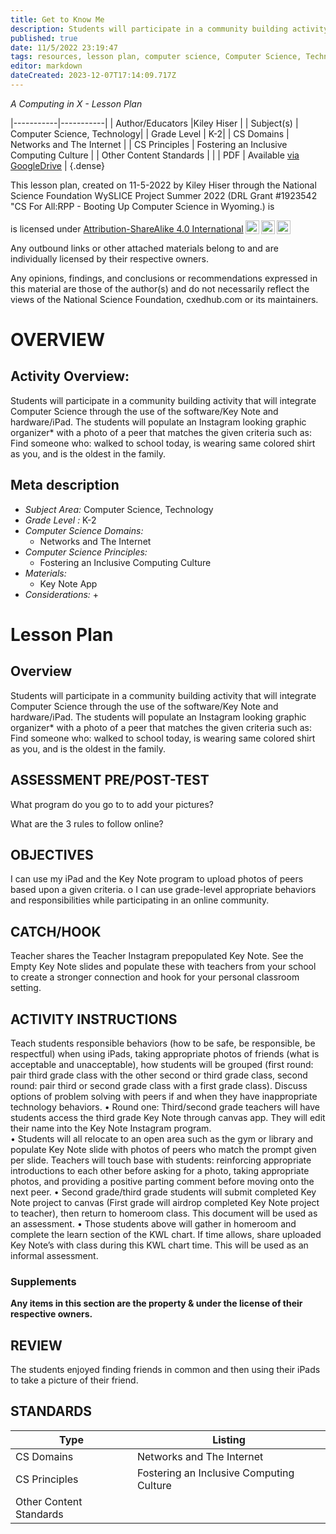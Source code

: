 ```yaml
---
title: Get to Know Me
description: Students will participate in a community building activity that will integrate Computer Science through the use of the software/Key Note and hardware/iPad.  The students will populate an Instagram looking graphic organizer* with a photo of a peer that matches the given criteria such as: Find someone who: walked to school today, is wearing same colored shirt as you, and is the oldest in the family.
published: true
date: 11/5/2022 23:19:47
tags: resources, lesson plan, computer science, Computer Science, Technology 
editor: markdown
dateCreated: 2023-12-07T17:14:09.717Z
---
```

*A Computing in X - Lesson Plan*

|-----------|-----------|
| Author/Educators |Kiley Hiser |
| Subject(s) | Computer Science, Technology|
| Grade Level | K-2|
| CS Domains | Networks and The Internet |
| CS Principles | Fostering an Inclusive Computing Culture |
| Other Content Standards |  | 
| PDF | Available [via GoogleDrive](https://drive.google.com/open?id=1JvK10jE84AIWFKD-2xa7kZugaMqePRYg) |
{.dense}






This lesson plan, created on 11-5-2022 by Kiley Hiser through the National Science Foundation WySLICE Project Summer 2022 (DRL Grant #1923542 "CS For All:RPP - Booting Up Computer Science in Wyoming.) is  <p xmlns:cc="http://creativecommons.org/ns#" >  is licensed under <a href="http://creativecommons.org/licenses/by-sa/4.0/?ref=chooser-v1" target="_blank" rel="license noopener noreferrer" style="display:inline-block;">Attribution-ShareAlike 4.0 International<img style="height:22px!important;margin-left:3px;vertical-align:text-bottom;" src="https://mirrors.creativecommons.org/presskit/icons/cc.svg?ref=chooser-v1"><img style="height:22px!important;margin-left:3px;vertical-align:text-bottom;" src="https://mirrors.creativecommons.org/presskit/icons/by.svg?ref=chooser-v1"><img style="height:22px!important;margin-left:3px;vertical-align:text-bottom;" src="https://mirrors.creativecommons.org/presskit/icons/sa.svg?ref=chooser-v1"></a></p>


Any outbound links or other attached materials belong to and are individually licensed by their respective owners. 


Any opinions, findings, and conclusions or recommendations expressed in this material are those of the author(s) and do not necessarily reflect the views of the National Science Foundation, cxedhub.com or its maintainers.


# OVERVIEW
## Activity Overview:  
Students will participate in a community building activity that will integrate Computer Science through the use of the software/Key Note and hardware/iPad.  The students will populate an Instagram looking graphic organizer* with a photo of a peer that matches the given criteria such as: Find someone who: walked to school today, is wearing same colored shirt as you, and is the oldest in the family.
## Meta description
+ *Subject Area:* Computer Science, Technology 
+ *Grade Level :* K-2 
+ *Computer Science Domains:*
   + Networks and The Internet
+ *Computer Science Principles:*
   + Fostering an Inclusive Computing Culture
+ *Materials:* 
   + Key Note App
+ *Considerations:*
   + 


# Lesson Plan
## Overview
Students will participate in a community building activity that will integrate Computer Science through the use of the software/Key Note and hardware/iPad.  The students will populate an Instagram looking graphic organizer* with a photo of a peer that matches the given criteria such as: Find someone who: walked to school today, is wearing same colored shirt as you, and is the oldest in the family.
## ASSESSMENT PRE/POST-TEST
What program do you go to to add your pictures?


What are the 3 rules to follow online?
## OBJECTIVES
I can use my iPad and the Key Note program to upload photos of peers based upon a given criteria.
o I can use grade-level appropriate behaviors and responsibilities while participating in an online community.


## CATCH/HOOK
Teacher shares the Teacher Instagram prepopulated Key Note.  See the Empty Key Note slides and populate these with teachers from your school to create a stronger connection and hook for your personal classroom setting.


## ACTIVITY INSTRUCTIONS
Teach students responsible behaviors (how to be safe, be responsible, be respectful) when using iPads, taking appropriate photos of friends (what is acceptable and unacceptable), how students will be grouped (first round: pair third grade class with the other second or third grade class, second round: pair third or second grade class with a first grade class).  Discuss options of  problem solving with peers if and when they have inappropriate technology behaviors.
• Round one: Third/second grade teachers will have students access the third grade Key Note through canvas app.  They will edit their name into the Key Note Instagram program.  
• Students will all relocate to an open area such as the gym or library and populate Key Note slide with photos of peers who match the prompt given per slide.  Teachers will touch base with students: reinforcing appropriate introductions to each other before asking for a photo, taking appropriate photos, and providing a positive parting comment before moving onto the next peer.
• Second grade/third grade students will submit completed Key Note project to canvas (First grade will airdrop completed Key Note project to teacher), then return to homeroom class.  This document will be used as an assessment.
• Those students above will gather in homeroom and complete the learn section of the KWL chart. If time allows, share uploaded Key Note’s with class during this KWL chart time. This will be used as an informal assessment.


### Supplements
**Any items in this section are the property & under the license of their respective owners.**






## REVIEW
The students enjoyed finding friends in common and then using their iPads to take a picture of their friend.
## STANDARDS        
| Type | Listing | 
|-----------|-----------|
| CS Domains  | Networks and The Internet|
| CS Principles   | Fostering an Inclusive Computing Culture|
| Other Content Standards |   |